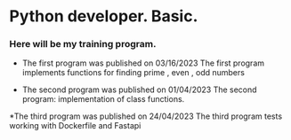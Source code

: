 # Python developer. Basic.
### Here will be my training program.

* The first program  was published on 03/16/2023
The first program implements functions for finding prime , even , odd numbers

* The second program was published on 01/04/2023
The second program: implementation of class functions.

*The third program was published on 24/04/2023
The third program tests working with Dockerfile and Fastapi